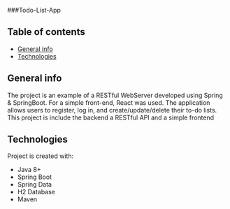 ###Todo-List-App
## Table of contents
* [General info](#general-info)
* [Technologies](#technologies)

## General info
The project is an example of a RESTful WebServer developed using Spring & SpringBoot.
For a simple front-end, React was used. The application allows users to register, log in, and create/update/delete their to-do lists.
This project is include the backend a RESTful API and a simple frontend
	
## Technologies
Project is created with:

* Java 8+
* Spring Boot
* Spring Data
* H2 Database
* Maven
	
